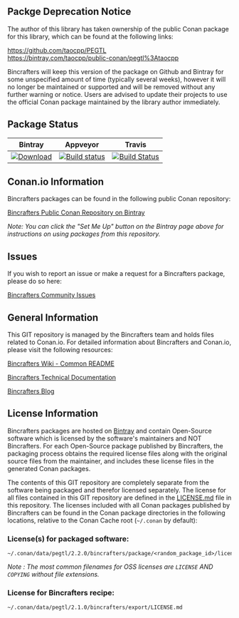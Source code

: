 ## Packge Deprecation Notice

The author of this library has taken ownership of the public Conan package for this library, which can be found at the following links:  

https://github.com/taocpp/PEGTL  
https://bintray.com/taocpp/public-conan/pegtl%3Ataocpp  

Bincrafters will keep this version of the package on Github and Bintray for some unspecified amount of time (typically several weeks), however it will no longer be maintained or supported and will be removed without any further warning or notice. Users are advised to update their projects to use the official Conan package maintained by the library author immediately. 

## Package Status

| Bintray | Appveyor | Travis |
|---------|-----------|--------|
|[![Download](https://api.bintray.com/packages/bincrafters/public-conan/pegtl%3Abincrafters/images/download.svg)](https://bintray.com/bincrafters/public-conan/pegtl%3Abincrafters/_latestVersion)|[![Build status](https://ci.appveyor.com/api/projects/status/github/bincrafters/conan-pegtl?svg=true)](https://ci.appveyor.com/project/BinCrafters/conan-pegtl)|[![Build Status](https://travis-ci.org/bincrafters/conan-pegtl.svg)](https://travis-ci.org/bincrafters/conan-pegtl)|

## Conan.io Information

Bincrafters packages can be found in the following public Conan repository:

[Bincrafters Public Conan Repository on Bintray](https://bintray.com/bincrafters/public-conan)

*Note: You can click the "Set Me Up" button on the Bintray page above for instructions on using packages from this repository.*

## Issues

If you wish to report an issue or make a request for a Bincrafters package, please do so here:  

[Bincrafters Community Issues](https://github.com/bincrafters/community/issues)

## General Information

This GIT repository is managed by the Bincrafters team and holds files related to Conan.io.  For detailed information about Bincrafters and Conan.io, please visit the following resources:

[Bincrafters Wiki - Common README](https://github.com/bincrafters/community/wiki/Common-README.md)

[Bincrafters Technical Documentation](http://bincrafters.readthedocs.io/en/latest/)

[Bincrafters Blog](https://bincrafters.github.io)

## License Information

Bincrafters packages are hosted on [Bintray](https://bintray.com) and contain Open-Source software which is licensed by the software's maintainers and NOT Bincrafters.  For each Open-Source package published by Bincrafters, the packaging process obtains the required license files along with the original source files from the maintainer, and includes these license files in the generated Conan packages.  

The contents of this GIT repository are completely separate from the software being packaged and therefor licensed separately.  The license for all files contained in this GIT repository are defined in the [LICENSE.md](LICENSE.md) file in this repository.  The licenses included with all Conan packages published by Bincrafters can be found in the Conan package directories in the following locations, relative to the Conan Cache root (`~/.conan` by default):

### License(s) for packaged software:

    ~/.conan/data/pegtl/2.2.0/bincrafters/package/<random_package_id>/licenses/LICENSE.txt

*Note :   The most common filenames for OSS licenses are `LICENSE` AND `COPYING` without file extensions.*

### License for Bincrafters recipe:

    ~/.conan/data/pegtl/2.1.0/bincrafters/export/LICENSE.md
